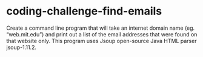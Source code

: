 # coding-challenge-find-emails
Create a command line program that will take an internet domain name (eg. “web.mit.edu”) and print out a list of the email addresses that were found on that website only.
This program uses Jsoup open-source Java HTML parser jsoup-1.11.2. 
